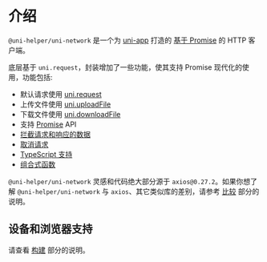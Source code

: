 # 介绍

`@uni-helper/uni-network` 是一个为 [uni-app](https://uniapp.dcloud.io/) 打造的 [基于 Promise](https://javascript.info/promise-basics) 的 HTTP 客户端。

底层基于 `uni.request`，封装增加了一些功能，使其支持 Promise 现代化的使用，功能包括:

- 默认请求使用 [uni.request](https://uniapp.dcloud.io/api/request/request.html)
- 上传文件使用 [uni.uploadFile](https://uniapp.dcloud.io/api/request/network-file.html#uploadfile)
- 下载文件使用 [uni.downloadFile](https://uniapp.dcloud.io/api/request/network-file.html#downloadfile)
- 支持 [Promise](https://developer.mozilla.org/en-US/docs/Web/JavaScript/Reference/Global_Objects/Promise) API
- [拦截请求和响应的数据](../guide/interceptors.md)
- [取消请求](../guide/cancellation.md)
- [TypeScript 支持](../advanced/ts-support.md)
- [组合式函数](../advanced/composition-api.md)

`@uni-helper/uni-network` 灵感和代码绝大部分源于 `axios@0.27.2`。如果你想了解 `@uni-helper/uni-network` 与 `axios`、其它类似库的差别，请参考 [比较](../other/why-not.md) 部分的说明。

## 设备和浏览器支持

请查看 [构建](../other/build.md) 部分的说明。
